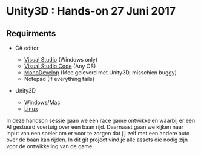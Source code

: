 # Unity3D : Hands-on 27 Juni 2017

## Requirments

* C# editor

    * [Visual Studio](https://www.visualstudio.com/) (Windows only)
    * [Visual Studio Code](https://code.visualstudio.com/) (Any OS)
    * [MonoDevelop](http://www.monodevelop.com/) (Mee geleverd met Unity3D, misschien buggy)
    * Notepad (If everything fails)
    
* Unity3D

    * [Windows/Mac](https://unity3d.com/)
    * [Linux](http://beta.unity3d.com/download/45784aaa9968/public_download.html)

In deze handson sessie gaan we een race game ontwikkelen waarbij er een AI gestuurd voertuig over een baan rijd. Daarnaast gaan we kijken naar input van een speler om er voor te zorgen dat jij zelf met een andere auto over de baan kan rijden. In dit git project vind je alle assets die nodig zijn voor de ontwikkeling van de game. 
